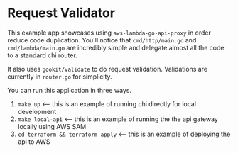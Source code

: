 # Request Validator

This example app showcases using `aws-lambda-go-api-proxy` in order reduce code duplication. You'll notice that `cmd/http/main.go` and `cmd/lambda/main.go` are incredibly simple and delegate almost all the code to a standard chi router.

It also uses `gookit/validate` to do request validation. Validations are currently in `router.go` for simplicity.

You can run this application in three ways.

1. `make up` <-- this is an example of running chi directly for local development
2. `make local-api` <-- this is an example of running the the api gateway locally using AWS SAM
3. `cd terraform && terraform apply` <-- this is an example of deploying the api to AWS

